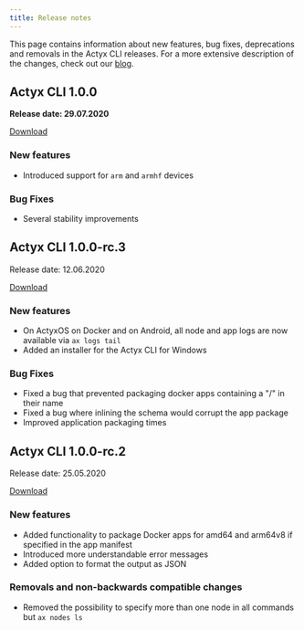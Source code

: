```yaml
---
title: Release notes
---
```


This page contains information about new features, bug fixes, deprecations and removals in the Actyx CLI releases. For a more extensive description of the changes, check out our [blog](https://www.actyx.com/news/).

## Actyx CLI 1.0.0

**Release date: 29.07.2020**

[Download](https://downloads.actyx.com/)

### New features
- Introduced support for `arm` and `armhf` devices

### Bug Fixes
- Several stability improvements

## Actyx CLI 1.0.0-rc.3

Release date: 12.06.2020

[Download](https://downloads.actyx.com/)

### New features

- On ActyxOS on Docker and on Android, all node and app logs are now available via `ax logs tail`
- Added an installer for the Actyx CLI for Windows

### Bug Fixes

- Fixed a bug that prevented packaging docker apps containing a "/" in their name
- Fixed a bug where inlining the schema would corrupt the app package
- Improved application packaging times

## Actyx CLI 1.0.0-rc.2

Release date: 25.05.2020

[Download](https://downloads.actyx.com/)

### New features

- Added functionality to package Docker apps for amd64 and arm64v8 if specified in the app manifest
- Introduced more understandable error messages
- Added option to format the output as JSON

### Removals and non-backwards compatible changes

- Removed the possibility to specify more than one node in all commands but `ax nodes ls`

